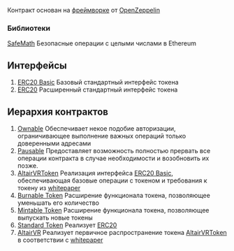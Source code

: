 Контракт основан на [фреймворке](https://github.com/OpenZeppelin/zeppelin-solidity) от [OpenZeppelin](https://github.com/OpenZeppelin)

### Библиотеки
  [SafeMath](https://github.com/umbrochcho/FirstProject/blob/master/contracts/SafeMath.sol) Безопасные операции с целыми числами в Ethereum

## Интерфейсы
  1. [ERC20 Basic](https://github.com/umbrochcho/FirstProject/blob/master/contracts/ERC20Basic.sol) Базовый стандартный интерфейс токена
  2. [ERC20](https://github.com/umbrochcho/FirstProject/blob/master/ERC20.sol) Расширенный стандартный интерфейс токена
  
## Иерархия контрактов
  1. [Ownable](https://github.com/umbrochcho/FirstProject/blob/master/contracts/Ownable.sol) Обеспечивает некое подобие авторизации, ограничивающее выполнение важных операций только доверенными адресами
  2. [Pausable](https://github.com/umbrochcho/FirstProject/blob/master/contracts/Pausable.sol) Предоставляет возможность полностью прервать все операции контракта в случае необходимости и возобновить их позже.
  3. [AltairVRToken](https://github.com/umbrochcho/FirstProject/blob/master/contracts/BasicToken.sol) Реализация интерфейса [ERC20 Basic](https://github.com/umbrochcho/FirstProject/blob/master/ERC20Basic.sol), обеспечивающая базовые операции с токеном и требования к токену из [whitepaper](https://altair.fm/ico/whitepaper_altairvr_rus.pdf) 
  4. [Burnable Token](https://github.com/umbrochcho/FirstProject/blob/master/contracts/BurnableToken.sol) Расширение функционала токена, позволяющее уменьшать его количество
  5. [Mintable Token](https://github.com/umbrochcho/FirstProject/blob/master/contracts/MintableToken.sol) Расширение функционала токена, позволяющее выпускать новые токены
  6. [Standard Token](https://github.com/umbrochcho/FirstProject/blob/master/contracts/StandardToken.sol) Реализует [ERC20](https://github.com/umbrochcho/FirstProject/blob/master/ERC20.sol) 
  7. [AltairVR](https://github.com/umbrochcho/FirstProject/blob/master/contracts/Crowdsale.sol) Реализует первичное распространение токена [AltairVRToken](https://github.com/umbrochcho/FirstProject/blob/master/BasicToken.sol) в соответствии с [whitepaper](https://altair.fm/ico/whitepaper_altairvr_rus.pdf)  
